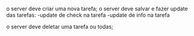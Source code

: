 
o server deve criar uma nova tarefa;
o server deve salvar e fazer update das tarefas:
-update de check na tarefa 
-update de info na tarefa

o server deve deletar uma tarefa ou todas;